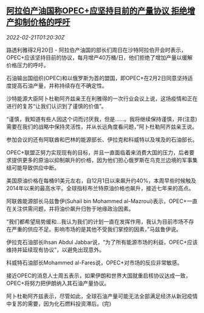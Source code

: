 <!--1645407062000-->
[阿拉伯产油国称OPEC+应坚持目前的产量协议 拒绝增产抑制价格的呼吁](https://cn.reuters.com/article/arab-oil-producers-0220-sun-idCNKBS2KQ033)
------

<div><i>2022-02-21T01:20:30Z</i></div><p>路透利雅得2月20日 - 阿拉伯产油国的部长们周日在沙特阿拉伯开会时表示，OPEC+应该坚持目前的协议，每月增产40万桶/日，他们拒绝了增加产量以缓解价格压力的呼吁。</p><p>石油输出国组织(OPEC)和以俄罗斯为首的盟国，即OPEC+在2月2日同意坚持适度提高石油产量，并称持续存在不确定性。</p><p>沙特能源大臣阿卜杜勒阿齐兹亲王在利雅得的一次行业会议上说，这场疫情和正在进行的复苏“让我们认识到了谨慎的价值”。</p><p>“谨慎，我知道有些人因这个词而讨厌我，但是......。我将继续保持谨慎，并(注意)需要在我们的战略中保持灵活性，并从长远角度看问题，”阿卜杜勒阿齐兹亲王说。</p><p>参加会议的还有阿联酋和巴林的能源部长、伊拉克和科威特以及埃及的石油部长。</p><p>OPEC+联盟正努力实现现有的目标，并且一直面临着来消费大国的压力，后者要求提供更多的原油以抑制飙升的价格，因为他们担心俄罗斯在乌克兰边境的军事集结可能导致供应中断。</p><p>美国原油价格在每桶91美元左右，自12月1日以来飙升约40%，本周早些时候触及2014年以来的最高水平。全球指标布兰特原油价格也飙升，接近七年来的高点。</p><p>阿联酋能源部长马兹鲁伊(Suhail bin Mohammed al-Mazroui)表示，OPEC+一直在关注供需问题，并将油价飙升归咎于地缘政治因素。</p><p>“我们都希望局势缓和...我认为我们的计划一直在发挥作用，我认为目前市场不存在严重的供应不足。影响市场的是其他不受我们掌控的因素，”马兹鲁伊说。</p><p>伊拉克石油部长Ihsan Abdul Jabbar说，“为了所有能源市场的利益，OPEC+应该维持并延续现有协议”，以避免出现意外。</p><p>科威特石油部长Mohammed al-Fares说，OPEC+对市场的反应非常敏感。</p><p>接近OPEC的消息人士周五表示，如果伊朗和世界大国就重启核协议达成一致，OPEC+将努力把伊朗纳入其石油产量协议。</p><p>阿卜杜勒阿齐兹表示，尽管如此，全球石油产量可能无法全部满足经济从新冠疫情中复苏的需要，因为化石燃料投资滞后。(完)</p>

